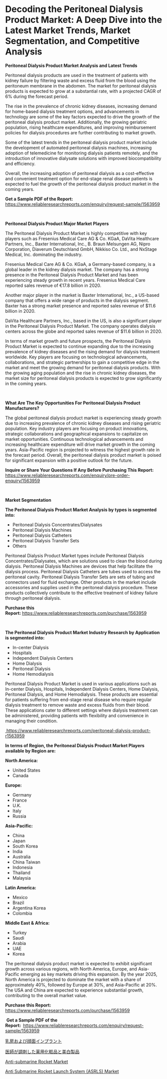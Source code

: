 <p><h1>Decoding the Peritoneal Dialysis Product Market: A Deep Dive into the Latest Market Trends, Market Segmentation, and Competitive Analysis</h1></p><p><strong>Peritoneal Dialysis Product Market Analysis and Latest Trends</strong></p>
<p><p>Peritoneal dialysis products are used in the treatment of patients with kidney failure by filtering waste and excess fluid from the blood using the peritoneum membrane in the abdomen. The market for peritoneal dialysis products is expected to grow at a substantial rate, with a projected CAGR of 6% during the forecast period.</p><p>The rise in the prevalence of chronic kidney diseases, increasing demand for home-based dialysis treatment options, and advancements in technology are some of the key factors expected to drive the growth of the peritoneal dialysis product market. Additionally, the growing geriatric population, rising healthcare expenditures, and improving reimbursement policies for dialysis procedures are further contributing to market growth.</p><p>Some of the latest trends in the peritoneal dialysis product market include the development of automated peritoneal dialysis machines, increasing adoption of telemedicine for monitoring dialysis patients remotely, and the introduction of innovative dialysate solutions with improved biocompatibility and efficiency.</p><p>Overall, the increasing adoption of peritoneal dialysis as a cost-effective and convenient treatment option for end-stage renal disease patients is expected to fuel the growth of the peritoneal dialysis product market in the coming years.</p></p>
<p><strong>Get a Sample PDF of the Report:&nbsp;</strong> <a href="https://www.reliableresearchreports.com/enquiry/request-sample/1563959">https://www.reliableresearchreports.com/enquiry/request-sample/1563959</a></p>
<p>&nbsp;</p>
<p><strong>Peritoneal Dialysis Product Major Market Players</strong></p>
<p><p>The Peritoneal Dialysis Product Market is highly competitive with key players such as Fresenius Medical Care AG & Co. KGaA, DaVita Healthcare Partners, Inc., Baxter International, Inc., B. Braun Melsungen AG, Nipro Corporation, Diaverum Deutschland GmbH, Nikkiso Co. Ltd., and NxStage Medical, Inc. dominating the industry. </p><p>Fresenius Medical Care AG & Co. KGaA, a Germany-based company, is a global leader in the kidney dialysis market. The company has a strong presence in the Peritoneal Dialysis Product Market and has been experiencing steady growth in recent years. Fresenius Medical Care reported sales revenue of €17.8 billion in 2020.</p><p>Another major player in the market is Baxter International, Inc., a US-based company that offers a wide range of products in the dialysis segment. Baxter has a strong market presence and reported sales revenue of $11.6 billion in 2020.</p><p>DaVita Healthcare Partners, Inc., based in the US, is also a significant player in the Peritoneal Dialysis Product Market. The company operates dialysis centers across the globe and reported sales revenue of $11.6 billion in 2020.</p><p>In terms of market growth and future prospects, the Peritoneal Dialysis Product Market is expected to continue expanding due to the increasing prevalence of kidney diseases and the rising demand for dialysis treatment worldwide. Key players are focusing on technological advancements, collaborations, and strategic partnerships to gain a competitive edge in the market and meet the growing demand for peritoneal dialysis products. With the growing aging population and the rise in chronic kidney diseases, the market size for peritoneal dialysis products is expected to grow significantly in the coming years.</p></p>
<p>&nbsp;</p>
<p><strong>What Are The Key Opportunities For Peritoneal Dialysis Product Manufacturers?</strong></p>
<p><p>The global peritoneal dialysis product market is experiencing steady growth due to increasing prevalence of chronic kidney diseases and rising geriatric population. Key industry players are focusing on product innovations, strategic collaborations and geographical expansions to capitalize on market opportunities. Continuous technological advancements and increasing healthcare expenditure will drive market growth in the coming years. Asia-Pacific region is projected to witness the highest growth rate in the forecast period. Overall, the peritoneal dialysis product market is poised for significant expansion with a positive outlook for the future.</p></p>
<p><strong>Inquire or Share Your Questions If Any Before Purchasing This Report:</strong> <a href="https://www.reliableresearchreports.com/enquiry/pre-order-enquiry/1563959">https://www.reliableresearchreports.com/enquiry/pre-order-enquiry/1563959</a></p>
<p>&nbsp;</p>
<p><strong>Market Segmentation</strong></p>
<p><strong>The Peritoneal Dialysis Product Market Analysis by types is segmented into:</strong></p>
<p><ul><li>Peritoneal Dialysis Concentrates/Dialysates</li><li>Peritoneal Dialysis Machines</li><li>Peritoneal Dialysis Catheters</li><li>Peritoneal Dialysis Transfer Sets</li><li>Others</li></ul></p>
<p><p>Peritoneal Dialysis Product Market types include Peritoneal Dialysis Concentrates/Dialysates, which are solutions used to clean the blood during dialysis. Peritoneal Dialysis Machines are devices that help facilitate the dialysis process. Peritoneal Dialysis Catheters are tubes used to access the peritoneal cavity. Peritoneal Dialysis Transfer Sets are sets of tubing and connectors used for fluid exchange. Other products in the market include accessories and supplies used in the peritoneal dialysis procedure. These products collectively contribute to the effective treatment of kidney failure through peritoneal dialysis.</p></p>
<p><strong>Purchase this Report:&nbsp;</strong><a href="https://www.reliableresearchreports.com/purchase/1563959">https://www.reliableresearchreports.com/purchase/1563959</a></p>
<p>&nbsp;</p>
<p><strong>The Peritoneal Dialysis Product Market Industry Research by Application is segmented into:</strong></p>
<p><ul><li>In-center Dialysis</li><li>Hospitals</li><li>Independent Dialysis Centers</li><li>Home Dialysis</li><li>Peritoneal Dialysis</li><li>Home Hemodialysis</li></ul></p>
<p><p>Peritoneal Dialysis Product Market is used in various applications such as In-center Dialysis, Hospitals, Independent Dialysis Centers, Home Dialysis, Peritoneal Dialysis, and Home Hemodialysis. These products are essential for patients suffering from end-stage renal disease who require regular dialysis treatment to remove waste and excess fluids from their blood. These applications cater to different settings where dialysis treatment can be administered, providing patients with flexibility and convenience in managing their condition.</p></p>
<p><a href="https://www.reliableresearchreports.com/peritoneal-dialysis-product-r1563959">&nbsp;https://www.reliableresearchreports.com/peritoneal-dialysis-product-r1563959</a></p>
<p><strong>In terms of Region, the Peritoneal Dialysis Product Market Players available by Region are:</strong></p>
<p>
    <p> <strong> North America: </strong>
        <ul>
            <li>United States</li>
            <li>Canada</li>
        </ul>
        </p> 
    <p> <strong> Europe: </strong>
        <ul>
            <li>Germany</li>
            <li>France</li>
            <li>U.K.</li>
            <li>Italy</li>
            <li>Russia</li>
        </ul>
        </p> 
    <p> <strong> Asia-Pacific: </strong>
        <ul>
            <li>China</li>
            <li>Japan</li>
            <li>South Korea</li>
            <li>India</li>
            <li>Australia</li>
            <li>China Taiwan</li>
            <li>Indonesia</li>
            <li>Thailand</li>
            <li>Malaysia</li>
        </ul>
        </p> 
    <p> <strong> Latin America: </strong>
        <ul>
            <li>Mexico</li>
            <li>Brazil</li>
            <li>Argentina Korea</li>
            <li>Colombia</li>
        </ul>
        </p> 
    <p> <strong> Middle East & Africa: </strong>
        <ul>
            <li>Turkey</li>
            <li>Saudi</li>
            <li>Arabia</li>
            <li>UAE</li>
            <li>Korea</li>
        </ul>
    </p>
    </p>
<p><p>The peritoneal dialysis product market is expected to exhibit significant growth across various regions, with North America, Europe, and Asia-Pacific emerging as key markets driving this expansion. By the year 2025, North America is projected to dominate the market with a share of approximately 40%, followed by Europe at 30%, and Asia-Pacific at 20%. The USA and China are expected to experience substantial growth, contributing to the overall market value.</p></p>
<p><strong>Purchase this Report: </strong><a href="https://www.reliableresearchreports.com/purchase/1563959">https://www.reliableresearchreports.com/purchase/1563959</a></p>
<p>&nbsp;<strong>Get a Sample PDF of the Report:&nbsp;&nbsp;</strong><a href="https://www.reliableresearchreports.com/enquiry/request-sample/1563959">https://www.reliableresearchreports.com/enquiry/request-sample/1563959</a></p>
<p><strong></strong></p>
<p><p><a href="https://github.com/kegley4963/Market-Research-Report-List-2/blob/main/5696007169173.md">乳房および顔面インプラント</a></p><p><a href="https://github.com/LuzHills1972/Market-Research-Report-List-1/blob/main/9061480169174.md">医師が調剤した薬用化粧品と美白製品</a></p><p><a href="https://github.com/dimitrishawkinswaynenp91rgz/Market-Research-Report-List-3/blob/main/anti-submarine-rocket-market.md">Anti-submarine Rocket Market</a></p><p><a href="https://github.com/changoleonlaverguenzanoexiste/Market-Research-Report-List-4/blob/main/anti-submarine-rocket-launch-system-asrls-market.md">Anti Submarine Rocket Launch System (ASRLS) Market</a></p></p>